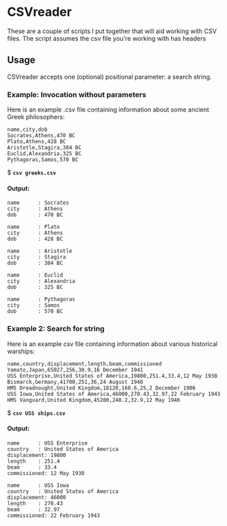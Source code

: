 # CSVreader
These are a couple of scripts I put together that will aid working with CSV files. The script assumes the csv file you're working with has headers

## Usage
CSVreader accepts one (optional) positional parameter: a search string.

### Example: Invocation without parameters
Here is an example .csv file containing information about some ancient Greek philosophers:
```csv
name,city,dob
Socrates,Athens,470 BC
Plato,Athens,428 BC
Aristotle,Stagira,384 BC
Euclid,Alexandria,325 BC
Pythagoras,Samos,570 BC
```

$ **`csv greeks.csv`**

#### Output:
```
name      : Socrates 
city      : Athens 
dob       : 470 BC 

name      : Plato 
city      : Athens 
dob       : 428 BC 

name      : Aristotle 
city      : Stagira 
dob       : 384 BC 

name      : Euclid 
city      : Alexandria 
dob       : 325 BC 

name      : Pythagoras 
city      : Samos 
dob       : 570 BC 
```

### Example 2: Search for string
Here is an example csv file containing information about various historical warships:
```csv
name,country,displacement,length,beam,commissioned
Yamato,Japan,65027,256,38.9,16 December 1941
USS Enterprise,United States of America,19800,251.4,33.4,12 May 1938
Bismarck,Germany,41700,251,36,24 August 1940
HMS Dreadnought,United Kingdom,18120,160.6,25,2 December 1906
USS Iowa,United States of America,46000,270.43,32.97,22 February 1943
HMS Vanguard,United Kingdom,45200,248.2,32.9,12 May 1946
```

$ **`csv USS ships.csv`**

#### Output:
```
name      : USS Enterprise 
country   : United States of America 
displacement: 19800 
length    : 251.4 
beam      : 33.4 
commissioned: 12 May 1938 

name      : USS Iowa 
country   : United States of America 
displacement: 46000 
length    : 270.43 
beam      : 32.97 
commissioned: 22 February 1943 
```
